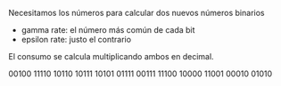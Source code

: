 

Necesitamos los números para calcular dos nuevos números binarios
- gamma rate: el número más común de cada bit
- epsilon rate: justo el contrario

El consumo se calcula multiplicando ambos en decimal. 


00100
11110
10110
10111
10101
01111
00111
11100
10000
11001
00010
01010


